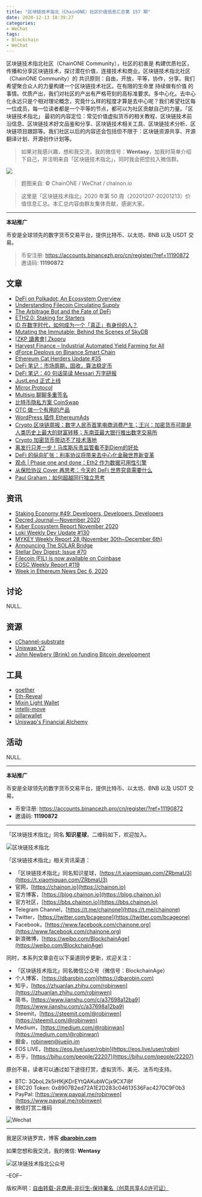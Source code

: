 ```yaml
---
title: "区块链技术指北（ChainONE）社区价值信息汇总第 157 期"
date: 2020-12-13 18:39:27
categories:
- WeChat
tags:
- Blockchain
- WeChat
---
```

区块链技术指北社区（ChainONE Community），社区的初衷是 构建优质社区，传播和分享区块链技术，探讨潜在价值，连接技术和商业。区块链技术指北社区（ChainONE Community）的 共识原则：自由，开放，平等，协作，分享。我们希望聚合众人的力量构建一个区块链技术社区。在有限的生命里 持续做有价值 的事情。优质产出，我们对社区的产出有严格苛刻的高标准要求。多中心化。去中心化永远只是个相对理论概念，究竟什么样的程度才算是去中心呢？我们希望社区每一位成员，每一位读者都是一个平等的节点，都可以为社区贡献自己的力量。「区块链技术指北」 最初的内容定位：常见价值虚拟货币的相关教程、区块链技术前沿信息、区块链技术好文品鉴和分享、区块链技术相关工具、区块链技术分析、区块链项目跟踪等。我们社区以后的内容还会包括但不限于：区块链资源共享、开源翻译计划、开源创作计划等。
<!-- more -->

> 如果对我感兴趣，想和我交流，我的微信号：**Wentasy**，加我时简单介绍下自己，并注明来自「区块链技术指北」，同时我会把您拉入微信群。

![](https://cdn.dbarobin.com/EFxCQjC.png)

> 题图来自: © ChainONE / WeChat / chainon.io

> 这里是「区块链技术指北」2020 年第 50 周（20201207-20201213）价值信息汇总。本汇总内容由群友集体贡献，感谢大家。

***

**本站推广**

币安是全球领先的数字货币交易平台，提供比特币、以太坊、BNB 以及 USDT 交易。

> 币安注册: https://accounts.binancezh.pro/cn/register/?ref=11190872
> 邀请码: **11190872**

## 文章

* [DeFi on Polkadot: An Ecosystem Overview](https://bbs.chainon.io/d/6941)
* [Understanding Filecoin Circulating Supply](https://bbs.chainon.io/d/6944)
* [The Arbitrage Bot and the Fate of DeFi](https://bbs.chainon.io/d/6945)
* [ETH2.0: Staking for Starters](https://bbs.chainon.io/d/6948)
* [ID 在数字时代，如何成为一个「真正」有身份的人？](https://bbs.chainon.io/d/6951)
* [Mutating the Immutable: Behind the Scenes of SkyDB](https://bbs.chainon.io/d/6952)
* [[ZKP 讀書會] Zkopru](https://bbs.chainon.io/d/6957)
* [Harvest Finance – Industrial Automated Yield Farming for All](https://bbs.chainon.io/d/6960)
* [dForce Deploys on Binance Smart Chain](https://bbs.chainon.io/d/6961)
* [Ethereum Cat Herders Update #35](https://bbs.chainon.io/d/6962)
* [DeFi 笔记：市场周期，固收，算法稳定币](https://bbs.chainon.io/d/6963)
* [DeFi 笔记：40 句话简读 Messari 万字研报](https://bbs.chainon.io/d/6964)
* [JustLend 正式上线](https://bbs.chainon.io/d/6965)
* [Mirror Protocol](https://bbs.chainon.io/d/6966)
* [Multisig 聊聊多重签名](https://bbs.chainon.io/d/6967)
* [比特币隐私方案 CoinSwap](https://bbs.chainon.io/d/6968)
* [OTC 做一个有用的产品](https://bbs.chainon.io/d/6969)
* [WordPress 插件 EthereumAds](https://bbs.chainon.io/d/6970)
* [Crypto 区块链周报：数字人民币首笔电商消费产生；王兴：加密货币可能是人类历史上最大的财富转移；东南亚最大银行推出数字交易所](https://bbs.chainon.io/d/6971)
* [Crypto 加密货币带动不了技术落地](https://bbs.chainon.io/d/6972)
* [离发行只差一步！马库斯斥责监管看不到Diem的好处](https://bbs.chainon.io/d/6973)
* [DeFi 的纵向扩张：利率协议将带来去中心化金融世界新变革](https://bbs.chainon.io/d/6981)
* [观点 | Phase one and done：Eth2 作为数据可用性引擎](https://bbs.chainon.io/d/6982)
* [从保险协议 Cover 再思考：今天的 DeFi 世界究竟需要什么](https://bbs.chainon.io/d/6983)
* [Paul Graham：如何超越同行独立思考](https://bbs.chainon.io/d/6984)

## 资讯

* [Staking Economy #49: Developers, Developers, Developers](https://bbs.chainon.io/d/6942)
* [Decred Journal — November 2020](https://bbs.chainon.io/d/6943)
* [Kyber Ecosystem Report November 2020](https://bbs.chainon.io/d/6946)
* [Loki Weekly Dev Update #130](https://bbs.chainon.io/d/6947)
* [MYKEY Weekly Report 28 (November 30th~December 6th)](https://bbs.chainon.io/d/6950)
* [Announcing The SOLAR Bridge](https://bbs.chainon.io/d/6953)
* [Stellar Dev Digest: Issue #70](https://bbs.chainon.io/d/6954)
* [Filecoin (FIL) is now available on Coinbase](https://bbs.chainon.io/d/6955)
* [EOSC Weekly Report #119](https://bbs.chainon.io/d/6956)
* [Week in Ethereum News Dec 6, 2020](https://bbs.chainon.io/d/6959)

## 讨论

NULL.

## 资源

* [cChannel-substrate](https://bbs.chainon.io/d/6939)
* [Uniswap V2](https://bbs.chainon.io/d/6977)
* [John Newbery (Brink) on funding Bitcoin development](https://bbs.chainon.io/d/6980)

## 工具

* [goether](https://bbs.chainon.io/d/6940)
* [Eth-Reveal](https://bbs.chainon.io/d/6974)
* [Mixin Light Wallet](https://bbs.chainon.io/d/6975)
* [intellij-move](https://bbs.chainon.io/d/6976)
* [pillarwallet](https://bbs.chainon.io/d/6978)
* [Uniswap's Financial Alchemy](https://bbs.chainon.io/d/6979)

## 活动

NULL.

***

**本站推广**

币安是全球领先的数字货币交易平台，提供比特币、以太坊、BNB 以及 USDT 交易。

* 币安注册: https://accounts.binancezh.pro/cn/register/?ref=11190872
* 邀请码: **11190872**

***

「区块链技术指北」同名 **知识星球**，二维码如下，欢迎加入。

![区块链技术指北](https://cdn.dbarobin.com/3YzonTR.png)

「区块链技术指北」相关资讯渠道：

* 「区块链技术指北」同名知识星球，[https://t.xiaomiquan.com/ZRbmaU3](https://t.xiaomiquan.com/ZRbmaU3)
* 官网，[https://chainon.io](https://chainon.io)
* 官方博客，[https://blog.chainon.io](https://blog.chainon.io)
* 官方社区，[https://bbs.chainon.io](https://bbs.chainon.io)
* Telegram Channel，[https://t.me/chainone](https://t.me/chainone)
* Twitter，[https://twitter.com/bcageone](https://twitter.com/bcageone)
* Facebook，[https://www.facebook.com/chainone.org](https://www.facebook.com/chainone.org)
* 新浪微博，[https://weibo.com/BlockchainAge](https://weibo.com/BlockchainAge)

同时，本系列文章会在以下渠道同步更新，欢迎关注：

* 「区块链技术指北」同名微信公众号（微信号：BlockchainAge）
* 个人博客，[https://dbarobin.com](https://dbarobin.com)
* 知乎，[https://zhuanlan.zhihu.com/robinwen](https://zhuanlan.zhihu.com/robinwen)
* 简书，[https://www.jianshu.com/c/a37698a12ba9](https://www.jianshu.com/c/a37698a12ba9)
* Steemit，[https://steemit.com/@robinwen](https://steemit.com/@robinwen)
* Medium，[https://medium.com/@robinwan](https://medium.com/@robinwan)
* 掘金，[robinwen@juejin.im](https://juejin.im/user/5673ccae60b2260ee435f89a/posts)
* EOS LIVE，[https://eos.live/user/robin](https://eos.live/user/robin)
* 币乎，[https://bihu.com/people/22207](https://bihu.com/people/22207)

原创不易，读者可以通过如下途径打赏，虚拟货币、美元、法币均支持。

* BTC: 3QboL2k5HfKjKDrEYtQAKubWCjx9CX7i8f
* ERC20 Token: 0x8907B2ed72A1E2D283c04613536Fac4270C9F0b3
* PayPal: [https://www.paypal.me/robinwen](https://www.paypal.me/robinwen)
* 微信打赏二维码

![Wechat](https://cdn.dbarobin.com/SzoNl5b.jpg)

***

我是区块链罗宾，博客 **[dbarobin.com](https://dbarobin.com/)**

如果您想和我交流，我的微信: **Wentasy**

![区块链技术指北公众号](https://cdn.dbarobin.com/w0wignb.png)

–EOF–

版权声明：[自由转载-非商用-非衍生-保持署名（创意共享4.0许可证）](http://creativecommons.org/licenses/by-nc-nd/4.0/deed.zh)